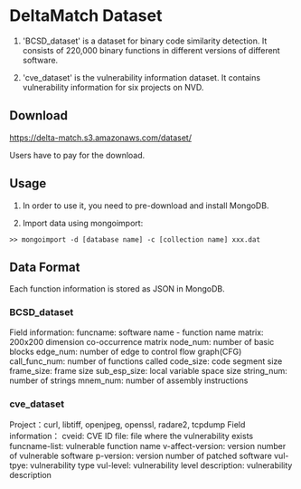 # DeltaMatch Dataset
1. 'BCSD_dataset' is a dataset for binary code similarity detection. It consists of 220,000 binary functions in different versions of different software.

2. 'cve_dataset' is the vulnerability information dataset. It contains vulnerability information for six projects on NVD.

## Download

https://delta-match.s3.amazonaws.com/dataset/

Users have to pay for the download.

## Usage
1. In order to use it, you need to pre-download and install MongoDB.

2. Import data using mongoimport:
```
>> mongoimport -d [database name] -c [collection name] xxx.dat
```

## Data Format

Each function information is stored as JSON in MongoDB.

### BCSD_dataset

Field information:
funcname: software name - function name
matrix: 200x200 dimension co-occurrence matrix
node_num: number of basic blocks
edge_num: number of edge to control flow graph(CFG)
call_func_num: number of functions called
code_size: code segment size
frame_size: frame size
sub_esp_size: local variable space size
string_num: number of strings
mnem_num: number of assembly instructions

### cve_dataset
Project：curl, libtiff, openjpeg, openssl, radare2, tcpdump
Field information：
cveid: CVE ID
file: file where the vulnerability exists
funcname-list: vulnerable function name
v-affect-version: version number of vulnerable software
p-version: version number of patched software 
vul-tpye: vulnerability type
vul-level: vulnerability level
description: vulnerability description
